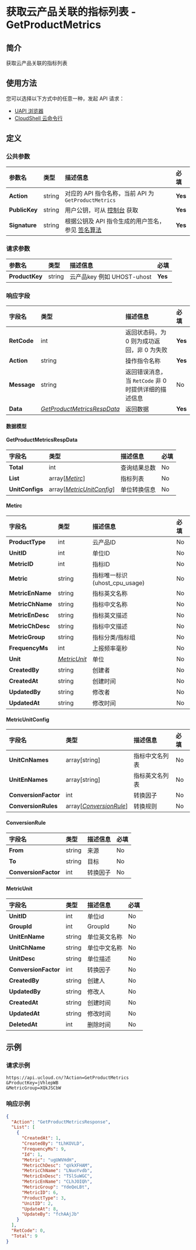 # 获取云产品关联的指标列表 - GetProductMetrics

## 简介

获取云产品关联的指标列表






## 使用方法

您可以选择以下方式中的任意一种，发起 API 请求：
- [UAPI 浏览器](https://console.ucloud.cn/uapi/detail?id=GetProductMetrics)
- [CloudShell 云命令行](https://shell.ucloud.cn/)


## 定义

### 公共参数

| 参数名 | 类型 | 描述信息 | 必填 |
|:---|:---|:---|:---|
| **Action**     | string  | 对应的 API 指令名称，当前 API 为 `GetProductMetrics`                        | **Yes** |
| **PublicKey**  | string  | 用户公钥，可从 [控制台](https://console.ucloud.cn/uapi/apikey) 获取                                             | **Yes** |
| **Signature**  | string  | 根据公钥及 API 指令生成的用户签名，参见 [签名算法](api/summary/signature.md)  | **Yes** |

### 请求参数

| 参数名 | 类型 | 描述信息 | 必填 |
|:---|:---|:---|:---|
| **ProductKey** | string | 云产品key 例如 UHOST-uhost |**Yes**|

### 响应字段

| 字段名 | 类型 | 描述信息 | 必填 |
|:---|:---|:---|:---|
| **RetCode** | int | 返回状态码，为 0 则为成功返回，非 0 为失败 |**Yes**|
| **Action** | string | 操作指令名称 |**Yes**|
| **Message** | string | 返回错误消息，当 `RetCode` 非 0 时提供详细的描述信息 |No|
| **Data** | [*GetProductMetricsRespData*](#GetProductMetricsRespData) | 返回数据 |**Yes**|

#### 数据模型


#### GetProductMetricsRespData

| 字段名 | 类型 | 描述信息 | 必填 |
|:---|:---|:---|:---|
| **Total** | int | 查询结果总数 |No|
| **List** | array[[*Metirc*](#Metirc)] | 指标列表 |No|
| **UnitConfigs** | array[[*MetricUnitConfig*](#MetricUnitConfig)] | 单位转换信息 |No|

#### Metirc

| 字段名 | 类型 | 描述信息 | 必填 |
|:---|:---|:---|:---|
| **ProductType** | int | 云产品ID |No|
| **UnitID** | int | 单位ID |No|
| **MetricID** | int | 指标ID |No|
| **Metric** | string | 指标唯一标识 (uhost_cpu_usage) |No|
| **MetricEnName** | string | 指标英文名称 |No|
| **MetricChName** | string | 指标中文名称 |No|
| **MetricEnDesc** | string | 指标英文描述 |No|
| **MetricChDesc** | string | 指标中文描述 |No|
| **MetricGroup** | string | 指标分类/指标组 |No|
| **FrequencyMs** | int | 上报频率毫秒 |No|
| **Unit** | [*MetricUnit*](#MetricUnit) | 单位 |No|
| **CreatedBy** | string | 创建者 |No|
| **CreatedAt** | string | 创建时间 |No|
| **UpdatedBy** | string | 修改者 |No|
| **UpdatedAt** | string | 修改时间 |No|

#### MetricUnitConfig

| 字段名 | 类型 | 描述信息 | 必填 |
|:---|:---|:---|:---|
| **UnitCnNames** | array[string] | 指标中文名列表 |No|
| **UnitEnNames** | array[string] | 指标英文名列表 |No|
| **ConversionFactor** | int | 转换因子 |No|
| **ConversionRules** | array[[*ConversionRule*](#ConversionRule)] | 转换规则 |No|

#### ConversionRule

| 字段名 | 类型 | 描述信息 | 必填 |
|:---|:---|:---|:---|
| **From** | string | 来源 |No|
| **To** | string | 目标 |No|
| **ConversionFactor** | int | 转换因子 |No|

#### MetricUnit

| 字段名 | 类型 | 描述信息 | 必填 |
|:---|:---|:---|:---|
| **UnitID** | int | 单位id |No|
| **GroupId** | int | GroupId |No|
| **UnitEnName** | string | 单位英文名称 |No|
| **UnitChName** | string | 单位中文名称 |No|
| **UnitDesc** | string | 单位描述 |No|
| **ConversionFactor** | int | 转换因子 |No|
| **CreatedBy** | string | 创建人 |No|
| **UpdatedBy** | string | 修改人 |No|
| **CreatedAt** | string | 创建时间 |No|
| **UpdatedAt** | string | 修改时间 |No|
| **DeletedAt** | int | 删除时间 |No|

## 示例

### 请求示例
    
```
https://api.ucloud.cn/?Action=GetProductMetrics
&ProductKey=jVhlepWB
&MetricGroup=XQkJSCbW
```

### 响应示例
    
```json
{
  "Action": "GetProductMetricsResponse",
  "List": [
    {
      "CreatedAt": 1,
      "CreatedBy": "tLhKOVLD",
      "FrequencyMs": 9,
      "Id": 1,
      "Metric": "ugUWVHdH",
      "MetricChDesc": "qVkXFHAM",
      "MetricChName": "LNuoYvdb",
      "MetricEnDesc": "TSlSuWGC",
      "MetricEnName": "CLhJOIQh",
      "MetricGroup": "YdeQeLBt",
      "MetricID": 6,
      "ProductType": 3,
      "UnitID": 2,
      "UpdateAt": 8,
      "UpdateBy": "fchAAjJb"
    }
  ],
  "RetCode": 0,
  "Total": 9
}
```





